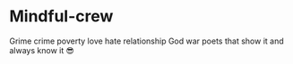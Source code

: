 # Mindful-crew
Grime crime poverty love hate relationship God war poets that show it and always know it 😎
